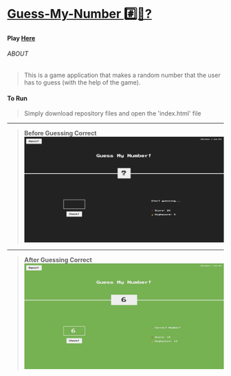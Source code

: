 # [Guess-My-Number #️⃣🧐?](https://uche-jordy-guess-my-number.netlify.app/)

#### Play [Here](https://uche-jordy-guess-my-number.netlify.app/)

###### ABOUT

> This is a game application that makes a random number that the user has to guess (with the help of the game).

#### To Run
> Simply download repository files and open the 'index.html' file
---

> **Before Guessing Correct**![Game in Play](./Images/before.png)

---

> **After Guessing Correct**![Game in Play](Images/after.png)
